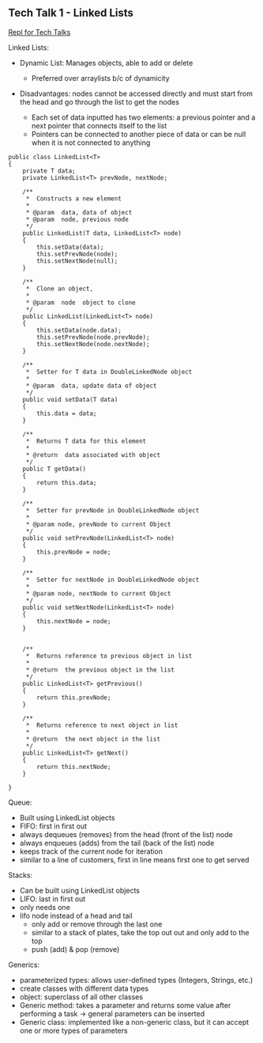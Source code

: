 ## Tech Talk 1 - Linked Lists ##

[Repl for Tech Talks](https://replit.com/join/shtgcacbqv-mistylavender)

Linked Lists:
* Dynamic List: Manages objects, able to add or delete
  * Preferred over arraylists b/c of dynamicity

* Disadvantages: nodes cannot be accessed directly and must start from the head and go through the list to get the nodes
  * Each set of data inputted has two elements: a previous pointer and a next pointer that connects itself to the list
  * Pointers can be connected to another piece of data or can be null when it is not connected to anything

```
public class LinkedList<T>
{
    private T data;
    private LinkedList<T> prevNode, nextNode;

    /**
     *  Constructs a new element
     *
     * @param  data, data of object
     * @param  node, previous node
     */
    public LinkedList(T data, LinkedList<T> node)
    {
        this.setData(data);
        this.setPrevNode(node);
        this.setNextNode(null);
    }

    /**
     *  Clone an object,
     *
     * @param  node  object to clone
     */
    public LinkedList(LinkedList<T> node)
    {
        this.setData(node.data);
        this.setPrevNode(node.prevNode);
        this.setNextNode(node.nextNode);
    }

    /**
     *  Setter for T data in DoubleLinkedNode object
     *
     * @param  data, update data of object
     */
    public void setData(T data)
    {
        this.data = data;
    }

    /**
     *  Returns T data for this element
     *
     * @return  data associated with object
     */
    public T getData()
    {
        return this.data;
    }

    /**
     *  Setter for prevNode in DoubleLinkedNode object
     *
     * @param node, prevNode to current Object
     */
    public void setPrevNode(LinkedList<T> node)
    {
        this.prevNode = node;
    }

    /**
     *  Setter for nextNode in DoubleLinkedNode object
     *
     * @param node, nextNode to current Object
     */
    public void setNextNode(LinkedList<T> node)
    {
        this.nextNode = node;
    }


    /**
     *  Returns reference to previous object in list
     *
     * @return  the previous object in the list
     */
    public LinkedList<T> getPrevious()
    {
        return this.prevNode;
    }

    /**
     *  Returns reference to next object in list
     *
     * @return  the next object in the list
     */
    public LinkedList<T> getNext()
    {
        return this.nextNode;
    }

}
```

Queue: 
* Built using LinkedList objects
* FIFO: first in first out
* always dequeues (removes) from the head (front of the list) node 
* always enqueues (adds) from the tail (back of the list) node
* keeps track of the current node for iteration
* similar to a line of customers, first in line means first one to get served

Stacks:
* Can be built using LinkedList objects
* LIFO: last in first out
* only needs one
* lifo node instead of a head and tail
  * only add or remove through the last one
  * similar to a stack of plates, take the top out out and only add to the top
  * push (add) & pop (remove)

Generics:
* parameterized types: allows user-defined types (Integers, Strings, etc.)
* create classes with different data types
* object: superclass of all other classes
* Generic method: takes a parameter and returns some value after performing a task -> general parameters can be inserted
* Generic class: implemented like a non-generic class, but it can accept one or more types of parameters
